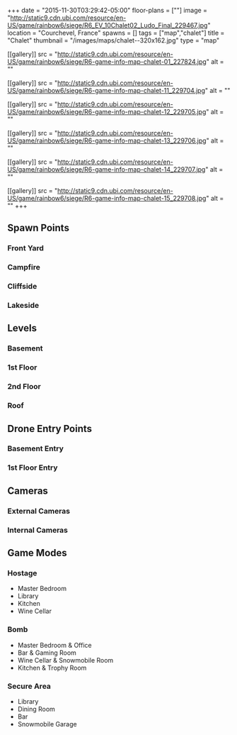+++
date = "2015-11-30T03:29:42-05:00"
floor-plans = [""]
image = "http://static9.cdn.ubi.com/resource/en-US/game/rainbow6/siege/R6_EV_10Chalet02_Ludo_Final_229467.jpg"
location = "Courchevel, France"
spawns = []
tags = ["map","chalet"]
title = "Chalet"
thumbnail = "/images/maps/chalet--320x162.jpg"
type = "map"

[[gallery]]
  src = "http://static9.cdn.ubi.com/resource/en-US/game/rainbow6/siege/R6-game-info-map-chalet-01_227824.jpg"
  alt = ""

[[gallery]]
  src = "http://static9.cdn.ubi.com/resource/en-US/game/rainbow6/siege/R6-game-info-map-chalet-11_229704.jpg"
  alt = ""

[[gallery]]
  src = "http://static9.cdn.ubi.com/resource/en-US/game/rainbow6/siege/R6-game-info-map-chalet-12_229705.jpg"
  alt = ""

[[gallery]]
  src = "http://static9.cdn.ubi.com/resource/en-US/game/rainbow6/siege/R6-game-info-map-chalet-13_229706.jpg"
  alt = ""

[[gallery]]
  src = "http://static9.cdn.ubi.com/resource/en-US/game/rainbow6/siege/R6-game-info-map-chalet-14_229707.jpg"
  alt = ""

[[gallery]]
  src = "http://static9.cdn.ubi.com/resource/en-US/game/rainbow6/siege/R6-game-info-map-chalet-15_229708.jpg"
  alt = ""
+++

## Spawn Points

### Front Yard

### Campfire

### Cliffside

### Lakeside

## Levels

### Basement

### 1st Floor

### 2nd Floor

### Roof

## Drone Entry Points

### Basement Entry

### 1st Floor Entry

## Cameras

### External Cameras

### Internal Cameras

## Game Modes

### Hostage

* Master Bedroom
* Library
* Kitchen
* Wine Cellar

### Bomb

* Master Bedroom & Office
* Bar & Gaming Room
* Wine Cellar & Snowmobile Room
* Kitchen & Trophy Room

### Secure Area

* Library
* Dining Room
* Bar
* Snowmobile Garage
